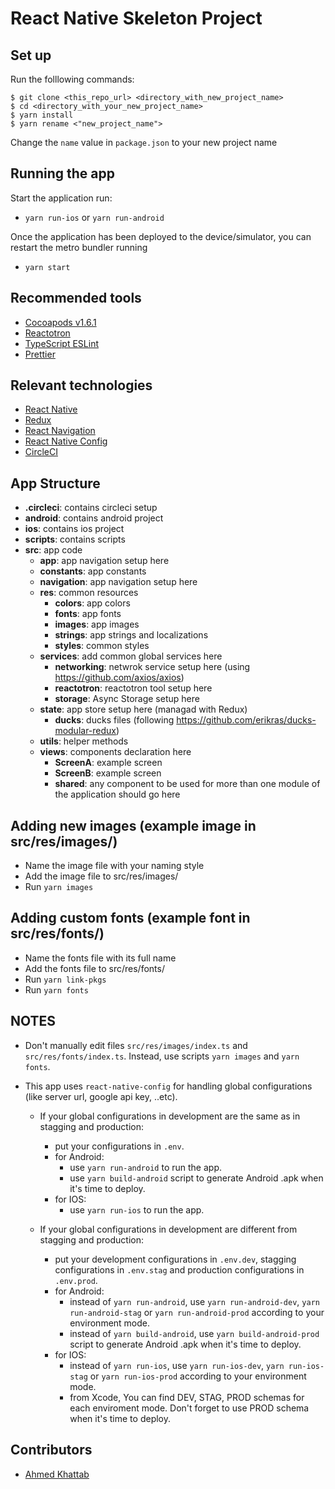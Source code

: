 # React Native Skeleton Project

## Set up

Run the folllowing commands:

```
$ git clone <this_repo_url> <directory_with_new_project_name>
$ cd <directory_with_your_new_project_name>
$ yarn install
$ yarn rename <"new_project_name">
```

Change the `name` value in `package.json` to your new project name

## Running the app

Start the application run:

- `yarn run-ios` or `yarn run-android`

Once the application has been deployed to the device/simulator, you can restart the metro bundler running

- `yarn start`

## Recommended tools

- [Cocoapods v1.6.1](https://github.com/CocoaPods/CocoaPods)
- [Reactotron](https://github.com/infinitered/reactotron)
- [TypeScript ESLint](https://github.com/typescript-eslint/typescript-eslint)
- [Prettier](https://prettier.io/)

## Relevant technologies

- [React Native](https://facebook.github.io/react-native/docs/getting-started)
- [Redux](https://github.com/reduxjs/redux)
- [React Navigation](https://github.com/react-navigation/react-navigation)
- [React Native Config](https://github.com/luggit/react-native-config)
- [CircleCI](https://circleci.com/)

## App Structure

- **.circleci**: contains circleci setup
- **android**: contains android project
- **ios**: contains ios project
- **scripts**: contains scripts
- **src**: app code
  - **app**: app navigation setup here
  - **constants**: app constants
  - **navigation**: app navigation setup here
  - **res**: common resources
    - **colors**: app colors
    - **fonts**: app fonts
    - **images**: app images
    - **strings**: app strings and localizations
    - **styles**: common styles
  - **services**: add common global services here
    - **networking**: netwrok service setup here (using https://github.com/axios/axios)
    - **reactotron**: reactotron tool setup here
    - **storage**: Async Storage setup here
  - **state**: app store setup here (managad with Redux)
    - **ducks**: ducks files (following https://github.com/erikras/ducks-modular-redux)
  - **utils**: helper methods
  - **views**: components declaration here
    - **ScreenA**: example screen
    - **ScreenB**: example screen
    - **shared**: any component to be used for more than one module of the application should go here

## Adding new images (example image in src/res/images/)

- Name the image file with your naming style
- Add the image file to src/res/images/
- Run `yarn images`

## Adding custom fonts (example font in src/res/fonts/)

- Name the fonts file with its full name
- Add the fonts file to src/res/fonts/
- Run `yarn link-pkgs`
- Run `yarn fonts`

## NOTES

- Don't manually edit files `src/res/images/index.ts` and `src/res/fonts/index.ts`. Instead, use scripts `yarn images` and `yarn fonts`.

- This app uses `react-native-config` for handling global configurations (like server url, google api key, ..etc).

  - If your global configurations in development are the same as in stagging and production:

    - put your configurations in `.env`.
    - for Android:
      - use `yarn run-android` to run the app.
      - use `yarn build-android` script to generate Android .apk when it's time to deploy.
    - for IOS:
      - use `yarn run-ios` to run the app.

  - If your global configurations in development are different from stagging and production:

    - put your development configurations in `.env.dev`, stagging configurations in `.env.stag` and production configurations in `.env.prod`.
    - for Android:
      - instead of `yarn run-android`, use `yarn run-android-dev`, `yarn run-android-stag` or `yarn run-android-prod` according to your environment mode.
      - instead of `yarn build-android`, use `yarn build-android-prod` script to generate Android .apk when it's time to deploy.
    - for IOS:
      - instead of `yarn run-ios`, use `yarn run-ios-dev`, `yarn run-ios-stag` or `yarn run-ios-prod` according to your environment mode.
      - from Xcode, You can find DEV, STAG, PROD schemas for each enviroment mode. Don't forget to use PROD schema when it's time to deploy.

## Contributors

- [Ahmed Khattab](https://github.com/khattab93)
